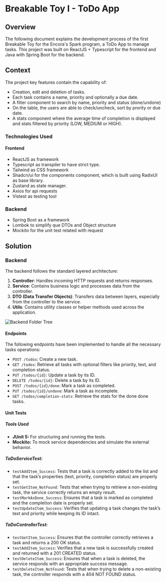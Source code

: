 # Breakable Toy I - ToDo App
## Overview

The following document explains the development process of the first Breakable Toy for the Encora's Spark program, a ToDo App to manage tasks. This project was built on ReactJS + Typescript for the frontend and Java with Spring Boot for the backend.

## Context
The project key features contain the capability of:
- Creation, edit and deletion of tasks.
- Each task contains a name, priority and optionally a due date.
- A filter component to search by name, priority and status (done/undone)
- On the table, the users are able to check/uncheck, sort by prority or due date.
- A stats component where the average time of completion is displayed and stats filtered by priority (LOW, MEDIUM or HIGH).


### Technologies Used

#### Frontend
- ReactJS as framework
- Typescript as transpiler to have strict type.
- Tailwind as CSS framework
- Shadcn/ui for the components component, which is built using RadixUI as base library.
- Zustand as state manager.
- Axios for api requests
- Vistest as testing tool

### Backend
- Spring Boot as a framework
- Lombok to simplify que DTOs and Object structure
- Mockito for the unit test related with request

## Solution

### Backend
The backend follows the standard layered architecture:
1. **Controller**: Handles incoming HTTP requests and returns responses.
2. **Service**: Contains business logic and processes data from the controller.
3. **DTO (Data Transfer Objects)**: Transfers data between layers, especially from the controller to the service.
8. **Utils**: Contains utility classes or helper methods used across the application.

![Backend Folder Tree](https://i.ibb.co/sRKRbnR/Screenshot-2024-10-23-at-11-15-35-p-m.png)

#### Endpoints
The following endpoints have been implemented to handle all the necessary tasks operations:
- `POST /todos`: Create a new task.
- `GET /todos`: Retrieve all tasks with optional filters like priority, text, and completion status.
- `PUT /todos/{id}`: Update a task by its ID.
- `DELETE /todos/{id}`: Delete a task by its ID.
- `POST /todos/{id}/done`: Mark a task as completed.
- `PUT /todos/{id}/undone`: Mark a task as incomplete.
- `GET /todos/completion-stats`: Retrieve the stats for the done done tasks.

#### Unit Tests
##### Tools Used
- **JUnit 5:** For structuring and running the tests.
- **Mockito:** To mock service dependencies and simulate the external behavior.
##### ToDoServiceTest:
- `testAddItem_Success`: Tests that a task is correctly added to the list and that the task’s properties (text, priority, completion status) are properly set.
- `testGetItem_NotFound`: Tests that when trying to retrieve a non-existing task, the service correctly returns an empty result.
- `testMarkAsDone_Success`: Ensures that a task is marked as completed and the completion date is properly set.
- `testUpdateItem_Success`: Verifies that updating a task changes the task’s text and priority while keeping its ID intact.
##### ToDoControllerTest:
- `testGetItem_Success`:  Ensures that the controller correctly retrieves a task and returns a 200 OK status.
- `testAddItem_Success`: Verifies that a new task is successfully created and returned with a 201 CREATED status.
- `testDeleteItem_Success`: Ensures that when a task is deleted, the service responds with an appropriate success message.
- `testDeleteItem_NotFound`: Tests that when trying to delete a non-existing task, the controller responds with a 404 NOT FOUND status.

